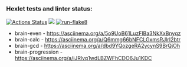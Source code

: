### Hexlet tests and linter status:
[![Actions Status](https://github.com/odhako/python-project-lvl1/workflows/hexlet-check/badge.svg)](https://github.com/odhako/python-project-lvl1/actions)
<a href="https://codeclimate.com/github/codeclimate/codeclimate/maintainability"><img src="https://api.codeclimate.com/v1/badges/a99a88d28ad37a79dbf6/maintainability" /></a>
[![run-flake8](https://github.com/odhako/python-project-lvl1/actions/workflows/run-flake8.yml/badge.svg)](https://github.com/odhako/python-project-lvl1/actions/workflows/run-flake8.yml)
- brain-even - https://asciinema.org/a/5o9UoB61LuzFlBa3NkXxBnyqz
- brain-calc - https://asciinema.org/a/Q6mmg66bNFCLGxmsRJlrI2btr
- brain-gcd - https://asciinema.org/a/dbd9YQozgeRA2ycynS9BrQjOh
- brain-progression - https://asciinema.org/a/iJRlvq1wdLBZWFhCDO6Ju1KDC
